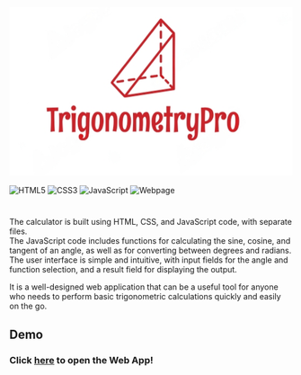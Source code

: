 <p align="center">
    <img src="assets/trigo-full.png?raw=true" height="300px"/>
  <br>
</p>




![HTML5](https://img.shields.io/badge/html5-%23E34F26.svg?&logo=html5&logoColor=white)
![CSS3](https://img.shields.io/badge/css3-%231572B6.svg?&logo=css3&logoColor=white)
![JavaScript](https://img.shields.io/badge/javascript-%23323330.svg?&logo=javascript&logoColor=%23F7DF1E)
![Webpage](https://img.shields.io/website?&url=https://abhijeetbyte.github.io/TrigonometryPro/)
</br>
#

The calculator is built using HTML, CSS, and JavaScript code, with separate files. </br>
The JavaScript code includes functions for calculating the sine, cosine, and tangent of an angle, as well as for converting between degrees and radians. </br>
The user interface is simple and intuitive, with input fields for the angle and function selection, and a result field for displaying the output.

It is a well-designed web application that can be a useful tool for anyone who needs to perform basic trigonometric calculations quickly and easily on the go.

## Demo

### Click [here](https://abhijeetbyte.github.io/TrigonometryPro/) to open the Web App!
